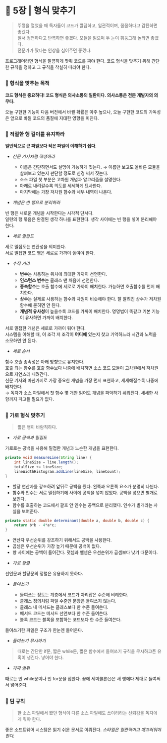 # 🧷 5장 | 형식 맞추기

> 뚜껑을 열었을 때 독자들이 코드가 깔끔하고, 일관적이며, 꼼꼼하다고 감탄하면 좋겠다.  
질서 정연하다고 탄복하면 좋겠다. 모듈을 읽으며 두 눈이 휘둥그래 놀라면 좋겠다.  
전문가가 짰다는 인상을 심어주면 좋겠다.

프로그래머라면 형식을 깔끔하게 맞춰 코드를 짜야 한다. 코드 형식을 맞추기 위해 간단한 규칙을 정하고 그 규칙을 착실히 따라야 한다.

##

### 📘 형식을 맞추는 목적

**코드 형식은 중요하다! 코드 형식은 의사소통의 일환이다. 의사소통은 전문 개발자의 의무다.**

오늘 구현한 기능이 다음 버전에서 바뀔 확률은 아주 높으나, 오늘 구현한 코드의 가독성은 앞으로 바뀔 코드의 품질에 지대한 영향을 미친다.

##

### 📘 적절한 행 길이를 유지하라

**일반적으로 큰 파일보다 작은 파일이 이해하기 쉽다.**

- *신문 기사처럼 작성하라*

  - 이름은 간단하면서도 설명이 가능하게 짓는다.
    → 이름만 보고도 올바른 모듈을 살펴보고 있는지 판단할 정도로 신경 써서 짓는다.
  - 소스 파일 첫 부분은 고차원 개념과 알고리즘을 설명한다.
  - 아래로 내려갈수록 의도를 세세하게 묘사한다.
  - 마지막에는 가장 저차원 함수와 세부 내역이 나온다.

- *개념은 빈 행으로 분리하라*

빈 행은 새로운 개념을 시작한다는 시각적 단서다.  
일련의 행 묶음은 완결된 생각 하나를 표현한다. 생각 사이에는 빈 행을 넣어 분리해야 한다.

- *세로 밀집도*

세로 밀집도는 연관성을 의미한다.  
서로 밀접한 코드 행은 세로로 가까이 놓여야 한다.

- *수직 거리*

  - **변수**는 사용하는 위치에 최대한 가까이 선언한다.
  - **인스턴스 변수**는 클래스 맨 처음에 선언한다.
  - **종속함수**는 호출 함수에 세로로 가까이 배치한다. 가능하면 호출함수를 먼저 배치한다.
  - **상수**는 실제로 사용하는 함수와 차원이 비슷해야 한다. 잘 알려진 상수가 저차원 함수에 묻히면 안 된다.
  - **개념적 유사성**이 높을수록 코드를 가까이 배치한다. 명명법이 똑같고 기본 기능이 유사하면 가까이 배치한다.

서로 밀접한 개념은 세로로 가까이 둬야 한다.  
시스템을 이해할 때, 이 조각 저 조각이 **어디에** 있는지 찾고 기억하느라 시간과 노력을 소모하면 안 된다.

- *세로 순서*

함수 호출 종속성은 아래 방향으로 유지한다.  
호출 되는 함수를 호출 함수보다 나중에 배치하면 소스 코드 모듈이 고차원에서 저차원으로 자연스레 내려간다.  
신문 기사와 마찬가지로 가장 중요한 개념을 가장 먼저 표현하고, 세세해질수록 나중에 배치한다.  
→ 독자가 소스 파일에서 첫 함수 몇 개만 읽어도 개념을 파악하기 쉬워진다. 세세한 사항까지 파고들 필요가 없다.

##

### 📘 가로 형식 맞추기

> 짧은 행이 바람직하다.

- *가로 공백과 밀집도*

가로로는 공백을 사용해 밀접한 개념과 느슨한 개념을 표현한다.

```java
private void measureLine(String line) {
	int lineSize = line.length();
	totalSize += lineSize;
	lineWidthHistogram.addLine(lineSize, lineCount);
}
```

  - 할당 연산자를 강조하려 앞뒤로 공백을 줬다. 왼쪽과 오른쪽 요소가 분명히 나뉜다.
  - 함수와 인수는 서로 밀접하기에 사이에 공백을 넣지 않았다. 공백을 넣으면 별개로 보인다.
  - 함수를 호출하는 코드에서 괄호 안 인수는 공백으로 분리했다. 인수가 별개라는 사실을 보여준다.

```java
private static double determinant(double a, double b, double c) {
	return b*b - 4*a*c;
}
```

  - 연산자 우선순위를 강조하기 위해서도 공백을 사용한다.
  - 곱셈은 우선순위가 가장 높기 때문에 공백이 없다.
  - 항 사이에는 공백이 들어간다. 덧셈과 뺄셈은 우선순위가 곱셈보다 낮기 때문이다.
<p></p>

- *가로 정렬*

선언문과 할당문의 정렬은 유용하지 못하다.

- *들여쓰기*

  - 들여쓰는 정도는 계층에서 코드가 자리잡은 수준에 비례한다.
  - 클래스 정의처럼 파일 수준인 문장은 들여쓰지 않는다.
  - 클래스 내 메서드는 클래스보다 한 수준 들여쓴다.
  - 메서드 코드는 메서드 선언보다 한 수준 들여쓴다.
  - 블록 코드는 블록을 포함하는 코드보다 한 수준 들여쓴다.

들여쓰기한 파일은 구조가 한눈엔 들어온다.

- *들여쓰기 무시하기*

> 때로는 간단한 if문, 짧은 while문, 짧은 함수에서 들여쓰기 규칙을 무시하고픈 유혹이 생긴다. 넣어야 한다.

- *가짜 범위*

때로는 빈 while문이나 빈 for문을 접한다. 끝에 세미콜론(;)은 새 행에다 제대로 들여써서 넣어준다.

## 

### 📘 팀 규칙

> 한 소스 파일에서 봤던 형식이 다른 소스 파일에도 쓰이리라는 신뢰감을 독자에게 줘야 한다.

좋은 소프트웨어 시스템은 읽기 쉬운 문서로 이뤄진다. *스타일은 일관적이고 매끄러워야 한다.*  
